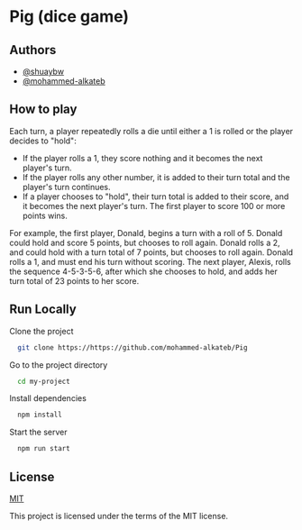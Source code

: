 # Pig (dice game)


## Authors
- [@shuaybw](https://www.github.com/shuaybw)
- [@mohammed-alkateb](https://www.github.com/mohammed-alkateb)


## How to play

Each turn, a player repeatedly rolls a die until either a 1 is rolled or the player decides to "hold":

- If the player rolls a 1, they score nothing and it becomes the next player's turn.
- If the player rolls any other number, it is added to their turn total and the player's turn continues.
- If a player chooses to "hold", their turn total is added to their score, and it becomes the next player's turn.
  The first player to score 100 or more points wins.

For example, the first player, Donald, begins a turn with a roll of 5. Donald could hold and score 5 points, but chooses to roll again. Donald rolls a 2, and could hold with a turn total of 7 points, but chooses to roll again. Donald rolls a 1, and must end his turn without scoring. The next player, Alexis, rolls the sequence 4-5-3-5-6, after which she chooses to hold, and adds her turn total of 23 points to her score.


## Run Locally

Clone the project

```bash
  git clone https://https://github.com/mohammed-alkateb/Pig
```

Go to the project directory

```bash
  cd my-project
```

Install dependencies

```bash
  npm install
```

Start the server

```bash
  npm run start
```



## License

[MIT](https://choosealicense.com/licenses/mit/)

This project is licensed under the terms of the MIT license.

